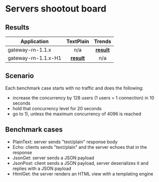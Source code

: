 # Servers shootout board
## Results

| Application  | TextPlain | Trends |
| ---  | :---: | :---: |
| gateway-rn-1.1.x | n/a | [**result**](bench/gateway-rn-1.1.x/Trends/index.html) |
| gateway-rn-1.1.x-H1 | [**result**](bench/gateway-rn-1.1.x-H1/TextPlain/index.html) | n/a |

## Scenario

Each benchmark case starts with no traffic and does the following:

- increase the concurrency by 128 users (1 users = 1 connection) in 10 seconds
- hold that concurrency level for 20 seconds
- go to 1), unless the maximum concurrency of 4096 is reached

## Benchmark cases
- PlainText: server sends "text/plain" response body
- Echo: clients sends "text/plain" and the server echoes that in the response
- JsonGet: server sends a JSON payload
- JsonPost: client sends a JSON payload, server deserializes it and replies with a JSON payload
- HtmlGet: the server renders an HTML view with a templating engine
